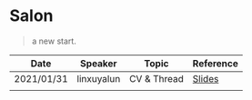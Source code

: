 # Salon

> a new start.

| Date       | Speaker    | Topic       | Reference                                                    |
| ---------- | ---------- | ----------- | ------------------------------------------------------------ |
| 2021/01/31 | linxuyalun | CV & Thread | [Slides](https://ipads.se.sjtu.edu.cn/courses/cse/slides/lec-11.pptx) |
|            |            |             |                                                              |

